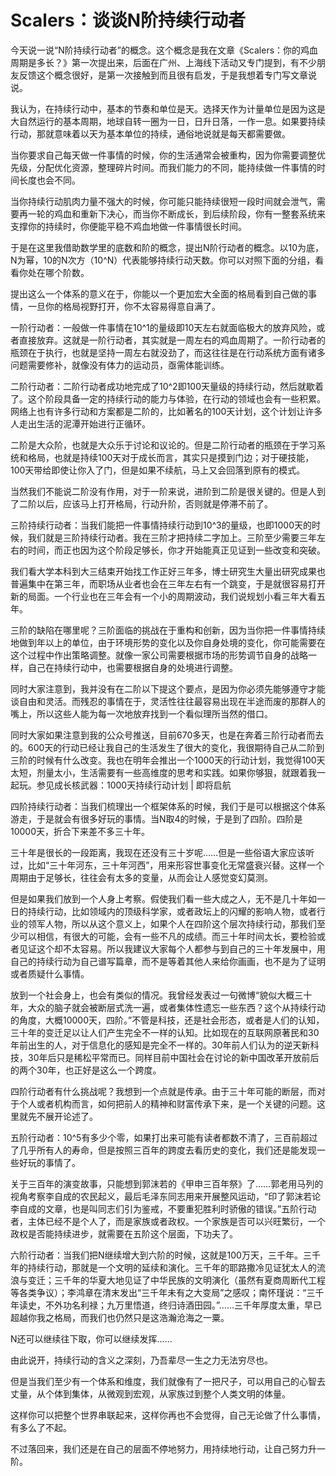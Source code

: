 # Scalers：谈谈N阶持续行动者

今天说一说“N阶持续行动者”的概念。这个概念是我在文章《Scalers：你的鸡血周期是多长？》第一次提出来，后面在广州、上海线下活动又专门提到，有不少朋友反馈这个概念很好，是第一次接触到而且很有启发，于是我想着专门写文章说说。

我认为，在持续行动中，基本的节奏和单位是天。选择天作为计量单位是因为这是大自然运行的基本周期，地球自转一圈为一日，日升日落，一作一息。如果要持续行动，那就意味着以天为基本单位的持续，通俗地说就是每天都需要做。

当你要求自己每天做一件事情的时候，你的生活通常会被重构，因为你需要调整优先级，分配优化资源，整理碎片时间。而我们能力的不同，能持续做一件事情的时间长度也会不同。

当你持续行动肌肉力量不强大的时候，你可能只能持续很短一段时间就会泄气，需要再一轮的鸡血和重新下决心，而当你不断成长，到后续阶段，你有一整套系统来支撑你的持续时，你便能平稳不鸡血地做一件事情很长时间。

于是在这里我借助数学里的底数和阶的概念，提出N阶行动者的概念。以10为底，N为幂，10的N次方（10^N）代表能够持续行动天数。你可以对照下面的分组，看看你处在哪个阶数。

提出这么一个体系的意义在于，你能以一个更加宏大全面的格局看到自己做的事情，一旦你的格局视野打开，你不太容易得意自满了。

一阶行动者：一般做一件事情在10^1的量级即10天左右就面临极大的放弃风险，或者直接放弃。这就是一阶行动者，其实就是一周左右的鸡血周期了。一阶行动者的瓶颈在于执行，也就是坚持一周左右就没劲了，而这往往是在行动系统方面有诸多问题需要修补，就像没有体力的运动员，亟需体能训练。

二阶行动者：二阶行动者成功地完成了10^2即100天量级的持续行动，然后就歇着了。这个阶段具备一定的持续行动的能力与体验，在行动的领域也会有一些积累。网络上也有许多行动和方案都是二阶的，比如著名的100天计划，这个计划让许多人走出生活的泥潭开始进行正循环。

二阶是大众阶，也就是大众乐于讨论和议论的。但是二阶行动者的瓶颈在于学习系统和格局，也就是持续100天对于成长而言，其实只是摸到门边；对于硬技能，100天带给即使让你入了门，但是如果不续航，马上又会回落到原有的模式。

当然我们不能说二阶没有作用，对于一阶来说，进阶到二阶是很关键的。但是人到了二阶以后，应该马上打开格局，行动升阶，否则就是停滞不前了。

三阶持续行动者：当我们能把一件事情持续行动到10^3的量级，也即1000天的时候，我们就是三阶持续行动者。我在三阶才把持续二字加上。三阶至少需要三年左右的时间，而正也因为这个阶段足够长，你才开始能真正见证到一些改变和突破。

我们看大学本科到大三结束开始找工作正好三年多，博士研究生大量出研究成果也普遍集中在第三年，而职场从业者也会在三年左右有一个跳变，于是就很容易打开新的局面。一个行业也在三年会有一个小的周期波动，我们说规划小看三年大看五年。

三阶的缺陷在哪里呢？三阶面临的挑战在于重构和创新，因为当你把一件事情持续地做到年以上的单位，由于环境形势的变化以及你自身处境的变化，你可能需要在这个过程中作出策略调整。就像一家公司需要根据市场的形势调节自身的战略一样，自己在持续行动中，也需要根据自身的处境进行调整。

同时大家注意到，我并没有在二阶以下提这个要点，是因为你必须先能够遵守才能谈自由和灵活。而残忍的事情在于，灵活性往往最容易出现在半途而废的那群人的嘴上，所以这些人能为每一次地放弃找到一个看似理所当然的借口。

同时大家如果注意到我的公众号推送，目前670多天，也是在奔着三阶行动者而去的。600天的行动已经让我自己的生活发生了很大的变化，我很期待自己从二阶到三阶的时候有什么改变。我也在明年会推出一个1000天的行动计划，我觉得100天太短，剂量太小，生活需要有一些高维度的思考和实践。如果你够狠，就跟着我一起玩。参见成长核武器：1000天持续行动计划 | 即将启航

四阶持续行动者：当我们梳理出一个框架体系的时候，我们于是可以根据这个体系游走，于是就会有很多好玩的事情。当N取4的时候，于是到了四阶。四阶是10000天，折合下来差不多三十年。

三十年是很长的一段距离，我现在还没有三十岁呢……但是一些俗语大家应该听过，比如“三十年河东，三十年河西”，用来形容世事变化无常盛衰兴替。这样一个周期由于足够长，往往会有太多的变量，从而会让人感觉变幻莫测。

但是如果我们放到一个人身上考察。假使我们看一些大成之人，无不是几十年如一日的持续行动，比如领域内的顶级科学家，或者政坛上的闪耀的影响人物，或者行业的领军人物，所以从这个意义上，如果个人在四阶这个层次持续行动，那我们至少可以相信，有很大的可能，会有一些不凡的成绩。而三十年时间太长，要检验或者见证这个却不太容易。所以我建议大家每个人都参与到自己的三十年发展中，用自己的持续行动为自己谱写篇章，而不是等着其他人来给你画画，也不是为了证明或者质疑什么事情。

放到一个社会身上，也会有类似的情况。我曾经发表过一句微博“貌似大概三十年，大众的脑子就会被断层式洗一遍，或者集体性遗忘一些东西？这个从持续行动的角度，大概10000天，四阶。”不管是科技，还是社会形态，或者是人们的认知，三十年的变迁足以让人们产生完全不一样的认知。比如现在的互联网原著民和30年前出生的人，对于信息化的感知是完全不一样的。30年前人们认为的逆天新科技，30年后只是稀松平常而已。同样目前中国社会在讨论的新中国改革开放前后的两个30年，也正好是这么一个跨度。

四阶行动者有什么挑战呢？我想到一个点就是传承。由于三十年可能的断层，而对于个人或者机构而言，如何把前人的精神和财富传承下来，是一个关键的问题。这里就先不展开论述了。

五阶行动者：10^5有多少个零，如果打出来可能有读者都数不清了，三百前超过了几乎所有人的寿命，但是按照三百年的跨度去看历史的变化，我们还是能发现一些好玩的事情了。

关于三百年的演变故事，只能想到郭沫若的《甲申三百年祭》了……郭老用马列的视角考察李自成的农民起义，最后毛泽东同志用来开展整风运动，“印了郭沫若论李自成的文章，也是叫同志们引为鉴戒，不要重犯胜利时骄傲的错误。”五阶行动者，主体已经不是个人了，而是家族或者政权。一个家族是否可以兴旺繁衍，一个政权是否能持续进步，就需要在五阶这个层面，下功夫了。

六阶行动者：当我们把N继续增大到六阶的时候，这就是100万天，三千年。三千年的持续行动，那就是一个文明的延续和演化。三千年的耶路撒冷见证犹太人的流浪与变迁；三千年的华夏大地见证了中华民族的文明演化（虽然有夏商周断代工程等各类争议）；李鸿章在清末发出“三千年未有之大变局”之感叹；南怀瑾说：“三千年读史，不外功名利禄；九万里悟道，终归诗酒田园。”……三千年厚度太重，早已超越你我之格局，而我们也仍然只是这浩瀚沧海之一粟。

N还可以继续往下取，你可以继续发挥……

由此说开，持续行动的含义之深刻，乃吾辈尽一生之力无法穷尽也。

但是当我们至少有一个体系和维度，我们就像有了一把尺子，可以用自己的心智去丈量，从个体到集体，从微观到宏观，从家族过到整个人类文明的体量。

这样你可以把整个世界串联起来，这样你再也不会觉得，自己无论做了什么事情，有多么了不起。

不过落回来，我们还是在自己的层面不停地努力，用持续地行动，让自己努力升一阶。

